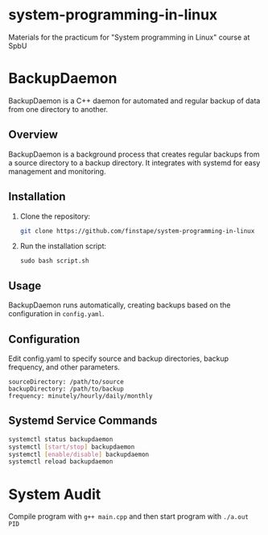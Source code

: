 # system-programming-in-linux
Materials for the practicum for "System programming in Linux" course at SpbU

# BackupDaemon

BackupDaemon is a C++ daemon for automated and regular backup of data from one directory to another.

## Overview

BackupDaemon is a background process that creates regular backups from a source directory to a backup directory. It integrates with systemd for easy management and monitoring.

## Installation

1. Clone the repository:

    ```bash
    git clone https://github.com/finstape/system-programming-in-linux
    ```

2. Run the installation script:

    ```
    sudo bash script.sh
    ```

## Usage

BackupDaemon runs automatically, creating backups based on the configuration in `config.yaml`.

## Configuration
Edit config.yaml to specify source and backup directories, backup frequency, and other parameters.

```
sourceDirectory: /path/to/source
backupDirectory: /path/to/backup
frequency: minutely/hourly/daily/monthly
```

## Systemd Service Commands

```bash
systemctl status backupdaemon
systemctl [start/stop] backupdaemon
systemctl [enable/disable] backupdaemon
systemctl reload backupdaemon
```
# System Audit

Compile program with `g++ main.cpp` and then start program with `./a.out PID`
